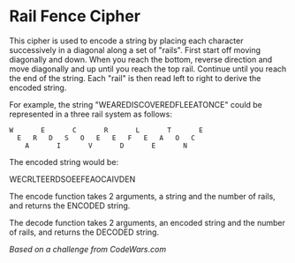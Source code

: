 
# Rail Fence Cipher

This cipher is used to encode a string by placing each character successively in a diagonal along a set of "rails". 
First start off moving diagonally and down. When you reach the bottom, reverse direction and move diagonally and up 
until you reach the top rail. Continue until you reach the end of the string. Each "rail" is then read left to right 
to derive the encoded string. 

For example, the string "WEAREDISCOVEREDFLEEATONCE" could be represented in a three rail system as follows:
```
W       E       C       R       L       T       E
  E   R   D   S   O   E   E   F   E   A   O   C  
    A       I       V       D       E       N    
```    
The encoded string would be:

WECRLTEERDSOEEFEAOCAIVDEN

The encode function takes 2 arguments, a string and the number of rails, and returns the ENCODED string.

The decode function takes 2 arguments, an encoded string and the number of rails, and returns the DECODED string.

*Based on a challenge from CodeWars.com*
